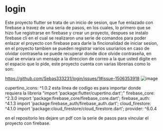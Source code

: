 # login
Este proyecto flutter se trata de un inicio de sesion, que fue enlazado con firebase a travez de una seria de pasos, en los cuales, lo primero que se hizo fue registrarse en firebase y crear un proyecto, despues se instalo firebase cli en el cual se realizaron una serie de comandos para poder enlazar el proyecto con firebase para darle la fincionalidad de iniciar sesion, en el proyecto tambien se pueden registrar varios usuriarios en caso de olvidar contraseña se puede recuperar donde dice olvide contraseña, en cual se enviara un mensaje a la direccion de correo a la que usted digite en el espacio que lo pide, este proyecto cuenta con varias librerias como lo son:

https://github.com/Sebas333231/login/issues/1#issue-1506353918
![image](https://user-images.githubusercontent.com/110652225/208925675-d2ae6bcf-b021-469c-8575-f7cbfdfd748a.png)

  cupertino_icons: ^1.0.2 esta linea de codigo es para importar donde requiera la libreria "import 'package:flutter/cupertino.dart';"
  firebase_core: ^2.3.0  import 'package:firebase_core/firebase_core.dart';
  firebase_auth: ^4.1.3  import 'package:firebase_auth/firebase_auth.dart';
  cloud_firestore: ^4.1.0  import 'package:cloud_firestore/cloud_firestore.dart';
  provider: ^6.0.4  
  
  en el repositorio les dejare un pdf con la serie de pasos para vincular el proyecto con firebase.
